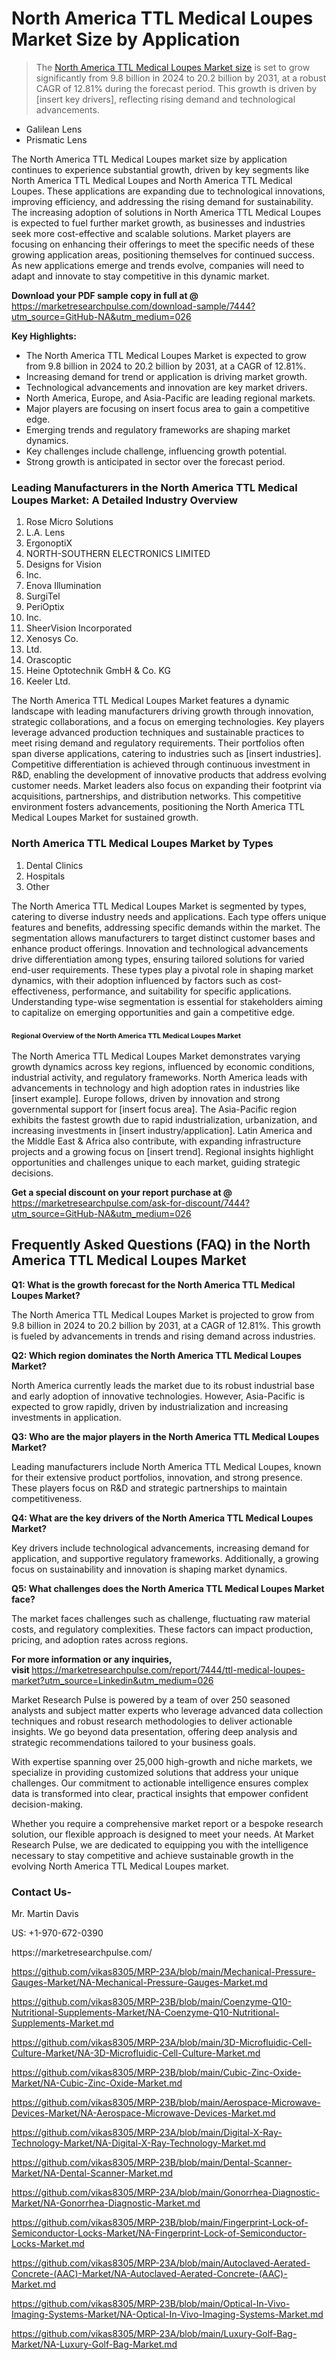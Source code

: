 <h1>North America TTL Medical Loupes Market&nbsp;Size by Application</h1><blockquote><p>The <a href="https://marketresearchpulse.com/download-sample/7444?utm_source=GitHub-NA&amp;utm_medium=026">North America TTL Medical Loupes Market size</a> is set to grow significantly from 9.8 billion in 2024 to 20.2 billion by 2031, at a robust CAGR of 12.81% during the forecast period. This growth is driven by [insert key drivers], reflecting rising demand and technological advancements.</p></blockquote><ul><li>Galilean Lens<li> Prismatic Lens</li></ul><p>The North America TTL Medical Loupes market size by application continues to experience substantial growth, driven by key segments like North America TTL Medical Loupes and North America TTL Medical Loupes. These applications are expanding due to technological innovations, improving efficiency, and addressing the rising demand for sustainability. The increasing adoption of solutions in North America TTL Medical Loupes is expected to fuel further market growth, as businesses and industries seek more cost-effective and scalable solutions. Market players are focusing on enhancing their offerings to meet the specific needs of these growing application areas, positioning themselves for continued success. As new applications emerge and trends evolve, companies will need to adapt and innovate to stay competitive in this dynamic market.</p><p><strong>Download your PDF sample copy in full at @ </strong><a href="https://marketresearchpulse.com/download-sample/7444?utm_source=GitHub-NA&amp;utm_medium=026">https://marketresearchpulse.com/download-sample/7444?utm_source=GitHub-NA&amp;utm_medium=026</a></p><p><strong>Key Highlights: </strong></p><ul><li>The North America TTL Medical Loupes Market is expected to grow from 9.8 billion in 2024 to 20.2 billion by 2031, at a CAGR of 12.81%.</li><li>Increasing demand for trend or application is driving market growth.</li><li>Technological advancements and innovation are key market drivers.</li><li>North America, Europe, and Asia-Pacific are leading regional markets.</li><li>Major players are focusing on insert focus area to gain a competitive edge.</li><li>Emerging trends and regulatory frameworks are shaping market dynamics.</li><li>Key challenges include challenge, influencing growth potential.</li><li>Strong growth is anticipated in sector over the forecast period.</li></ul><h3>Leading Manufacturers in the North America TTL Medical Loupes Market: A Detailed Industry Overview</h3><ol><li>Rose Micro Solutions</li><li>L.A. Lens</li><li>ErgonoptiX</li><li>NORTH-SOUTHERN ELECTRONICS LIMITED</li><li>Designs for Vision</li><li>Inc.</li><li>Enova Illumination</li><li>SurgiTel</li><li>PeriOptix</li><li>Inc.</li><li>SheerVision Incorporated</li><li>Xenosys Co.</li><li>Ltd.</li><li>Orascoptic</li><li>Heine Optotechnik GmbH & Co. KG</li><li>Keeler Ltd.</li></ol><div class="flex max-w-full flex-col flex-grow"><div class="min-h-8 text-message flex w-full flex-col items-end gap-2 whitespace-normal break-words [.text-message+&amp;]:mt-5" dir="auto" data-message-author-role="assistant" data-message-id="fd8432e4-4910-450d-b182-61b7bfb0a01f" data-message-model-slug="gpt-4o"><div class="flex w-full flex-col gap-1 empty:hidden first:pt-[3px]"><div class="markdown prose w-full break-words dark:prose-invert light"><p>The North America TTL Medical Loupes Market features a dynamic landscape with leading manufacturers driving growth through innovation, strategic collaborations, and a focus on emerging technologies. Key players leverage advanced production techniques and sustainable practices to meet rising demand and regulatory requirements. Their portfolios often span diverse applications, catering to industries such as [insert industries]. Competitive differentiation is achieved through continuous investment in R&amp;D, enabling the development of innovative products that address evolving customer needs. Market leaders also focus on expanding their footprint via acquisitions, partnerships, and distribution networks. This competitive environment fosters advancements, positioning the North America TTL Medical Loupes Market for sustained growth.</p></div></div></div></div><h3>North America TTL Medical Loupes Market by Types</h3><ol><li>Dental Clinics<li> Hospitals<li> Other</li></ol><div class="flex max-w-full flex-col flex-grow"><div class="min-h-8 text-message flex w-full flex-col items-end gap-2 whitespace-normal break-words [.text-message+&amp;]:mt-5" dir="auto" data-message-author-role="assistant" data-message-id="084470be-0bb7-4664-bddf-5156b4f41249" data-message-model-slug="gpt-4o-mini"><div class="flex w-full flex-col gap-1 empty:hidden first:pt-[3px]"><div class="markdown prose w-full break-words dark:prose-invert light"><p>The North America TTL Medical Loupes Market is segmented by types, catering to diverse industry needs and applications. Each type offers unique features and benefits, addressing specific demands within the market. The segmentation allows manufacturers to target distinct customer bases and enhance product offerings. Innovation and technological advancements drive differentiation among types, ensuring tailored solutions for varied end-user requirements. These types play a pivotal role in shaping market dynamics, with their adoption influenced by factors such as cost-effectiveness, performance, and suitability for specific applications. Understanding type-wise segmentation is essential for stakeholders aiming to capitalize on emerging opportunities and gain a competitive edge.</p></div></div></div></div><h3><span style="font-size: 11px;">Regional Overview of the North America TTL Medical Loupes Market</span></h3><div class="flex max-w-full flex-col flex-grow"><div class="min-h-8 text-message flex w-full flex-col items-end gap-2 whitespace-normal break-words [.text-message+&amp;]:mt-5" dir="auto" data-message-author-role="assistant" data-message-id="e9038762-ce64-4e30-91c9-9bd413514231" data-message-model-slug="gpt-4o-mini"><div class="flex w-full flex-col gap-1 empty:hidden first:pt-[3px]"><div class="markdown prose w-full break-words dark:prose-invert light"><p>The North America TTL Medical Loupes Market demonstrates varying growth dynamics across key regions, influenced by economic conditions, industrial activity, and regulatory frameworks. North America leads with advancements in technology and high adoption rates in industries like [insert example]. Europe follows, driven by innovation and strong governmental support for [insert focus area]. The Asia-Pacific region exhibits the fastest growth due to rapid industrialization, urbanization, and increasing investments in [insert industry/application]. Latin America and the Middle East &amp; Africa also contribute, with expanding infrastructure projects and a growing focus on [insert trend]. Regional insights highlight opportunities and challenges unique to each market, guiding strategic decisions.</p></div></div></div></div><p><strong>Get a special discount on your report purchase at @ </strong><a href="https://marketresearchpulse.com/ask-for-discount/7444?utm_source=GitHub-NA&amp;utm_medium=026">https://marketresearchpulse.com/ask-for-discount/7444?utm_source=GitHub-NA&amp;utm_medium=026</a></p><h2>Frequently Asked Questions (FAQ) in the North America TTL Medical Loupes Market</h2><p><strong>Q1: What is the growth forecast for the North America TTL Medical Loupes Market?</strong></p><p>The North America TTL Medical Loupes Market is projected to grow from 9.8 billion in 2024 to 20.2 billion by 2031, at a CAGR of 12.81%. This growth is fueled by advancements in trends and rising demand across industries.</p><p><strong>Q2: Which region dominates the North America TTL Medical Loupes Market?</strong></p><p>North America currently leads the market due to its robust industrial base and early adoption of innovative technologies. However, Asia-Pacific is expected to grow rapidly, driven by industrialization and increasing investments in application.</p><p><strong>Q3: Who are the major players in the North America TTL Medical Loupes Market?</strong></p><p>Leading manufacturers include North America TTL Medical Loupes, known for their extensive product portfolios, innovation, and strong presence. These players focus on R&amp;D and strategic partnerships to maintain competitiveness.</p><p><strong>Q4: What are the key drivers of the North America TTL Medical Loupes Market?</strong></p><p>Key drivers include technological advancements, increasing demand for application, and supportive regulatory frameworks. Additionally, a growing focus on sustainability and innovation is shaping market dynamics.</p><p><strong>Q5: What challenges does the North America TTL Medical Loupes Market face?</strong></p><p>The market faces challenges such as challenge, fluctuating raw material costs, and regulatory complexities. These factors can impact production, pricing, and adoption rates across regions.</p><p><strong>For more information or any inquiries, visit&nbsp;</strong><a href="https://marketresearchpulse.com/report/7444/ttl-medical-loupes-market?utm_source=Linkedin&utm_medium=026">https://marketresearchpulse.com/report/7444/ttl-medical-loupes-market?utm_source=Linkedin&utm_medium=026</a></p><p>Market Research Pulse is powered by a team of over 250 seasoned analysts and subject matter experts who leverage advanced data collection techniques and robust research methodologies to deliver actionable insights. We go beyond data presentation, offering deep analysis and strategic recommendations tailored to your business goals.</p><p>With expertise spanning over 25,000 high-growth and niche markets, we specialize in providing customized solutions that address your unique challenges. Our commitment to actionable intelligence ensures complex data is transformed into clear, practical insights that empower confident decision-making.</p><p>Whether you require a comprehensive market report or a bespoke research solution, our flexible approach is designed to meet your needs. At Market Research Pulse, we are dedicated to equipping you with the intelligence necessary to stay competitive and achieve sustainable growth in the evolving North America TTL Medical Loupes market.</p><h3><strong>Contact Us-</strong></h3><p>Mr. Martin Davis</p><p>US: +1-970-672-0390</p><p>https://marketresearchpulse.com/</p><p><a href="https://github.com/vikas8305/MRP-23A/blob/main/Mechanical-Pressure-Gauges-Market/NA-Mechanical-Pressure-Gauges-Market.md">https://github.com/vikas8305/MRP-23A/blob/main/Mechanical-Pressure-Gauges-Market/NA-Mechanical-Pressure-Gauges-Market.md</a></p><p><a href="https://github.com/vikas8305/MRP-23B/blob/main/Coenzyme-Q10-Nutritional-Supplements-Market/NA-Coenzyme-Q10-Nutritional-Supplements-Market.md">https://github.com/vikas8305/MRP-23B/blob/main/Coenzyme-Q10-Nutritional-Supplements-Market/NA-Coenzyme-Q10-Nutritional-Supplements-Market.md</a></p><p><a href="https://github.com/vikas8305/MRP-23A/blob/main/3D-Microfluidic-Cell-Culture-Market/NA-3D-Microfluidic-Cell-Culture-Market.md">https://github.com/vikas8305/MRP-23A/blob/main/3D-Microfluidic-Cell-Culture-Market/NA-3D-Microfluidic-Cell-Culture-Market.md</a></p><p><a href="https://github.com/vikas8305/MRP-23B/blob/main/Cubic-Zinc-Oxide-Market/NA-Cubic-Zinc-Oxide-Market.md">https://github.com/vikas8305/MRP-23B/blob/main/Cubic-Zinc-Oxide-Market/NA-Cubic-Zinc-Oxide-Market.md</a></p><p><a href="https://github.com/vikas8305/MRP-23B/blob/main/Aerospace-Microwave-Devices-Market/NA-Aerospace-Microwave-Devices-Market.md">https://github.com/vikas8305/MRP-23B/blob/main/Aerospace-Microwave-Devices-Market/NA-Aerospace-Microwave-Devices-Market.md</a></p><p><a href="https://github.com/vikas8305/MRP-23A/blob/main/Digital-X-Ray-Technology-Market/NA-Digital-X-Ray-Technology-Market.md">https://github.com/vikas8305/MRP-23A/blob/main/Digital-X-Ray-Technology-Market/NA-Digital-X-Ray-Technology-Market.md</a></p><p><a href="https://github.com/vikas8305/MRP-23B/blob/main/Dental-Scanner-Market/NA-Dental-Scanner-Market.md">https://github.com/vikas8305/MRP-23B/blob/main/Dental-Scanner-Market/NA-Dental-Scanner-Market.md</a></p><p><a href="https://github.com/vikas8305/MRP-23A/blob/main/Gonorrhea-Diagnostic-Market/NA-Gonorrhea-Diagnostic-Market.md">https://github.com/vikas8305/MRP-23A/blob/main/Gonorrhea-Diagnostic-Market/NA-Gonorrhea-Diagnostic-Market.md</a></p><p><a href="https://github.com/vikas8305/MRP-23B/blob/main/Fingerprint-Lock-of-Semiconductor-Locks-Market/NA-Fingerprint-Lock-of-Semiconductor-Locks-Market.md">https://github.com/vikas8305/MRP-23B/blob/main/Fingerprint-Lock-of-Semiconductor-Locks-Market/NA-Fingerprint-Lock-of-Semiconductor-Locks-Market.md</a></p><p><a href="https://github.com/vikas8305/MRP-23A/blob/main/Autoclaved-Aerated-Concrete-(AAC)-Market/NA-Autoclaved-Aerated-Concrete-(AAC)-Market.md">https://github.com/vikas8305/MRP-23A/blob/main/Autoclaved-Aerated-Concrete-(AAC)-Market/NA-Autoclaved-Aerated-Concrete-(AAC)-Market.md</a></p><p><a href="https://github.com/vikas8305/MRP-23B/blob/main/Optical-In-Vivo-Imaging-Systems-Market/NA-Optical-In-Vivo-Imaging-Systems-Market.md">https://github.com/vikas8305/MRP-23B/blob/main/Optical-In-Vivo-Imaging-Systems-Market/NA-Optical-In-Vivo-Imaging-Systems-Market.md</a></p><p><a href="https://github.com/vikas8305/MRP-23A/blob/main/Luxury-Golf-Bag-Market/NA-Luxury-Golf-Bag-Market.md">https://github.com/vikas8305/MRP-23A/blob/main/Luxury-Golf-Bag-Market/NA-Luxury-Golf-Bag-Market.md</a></p>
